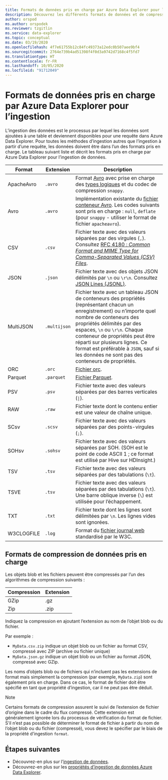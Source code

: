 ```yaml
---
title: Formats de données pris en charge par Azure Data Explorer pour l’ingestion.
description: Découvrez les différents formats de données et de compression pris en charge par Azure Data Explorer pour l’ingestion.
author: orspod
ms.author: orspodek
ms.reviewer: tzgitlin
ms.service: data-explorer
ms.topic: conceptual
ms.date: 03/19/2020
ms.openlocfilehash: 4f7e61755b12c84fc49373a12edc0b507aee9bf4
ms.sourcegitcommit: 2764e739b4ad51398f4f0d3a9742d7168c4f5fd7
ms.translationtype: HT
ms.contentlocale: fr-FR
ms.lasthandoff: 10/05/2020
ms.locfileid: "91712049"
---
```

# <a name="data-formats-supported-by-azure-data-explorer-for-ingestion"></a>Formats de données pris en charge par Azure Data Explorer pour l’ingestion

L’ingestion des données est le processus par lequel les données sont ajoutées à une table et deviennent disponibles pour une requête dans Azure Data Explorer. Pour toutes les méthodes d’ingestion autres que l’ingestion à partir d’une requête, les données doivent être dans l’un des formats pris en charge. Le tableau suivant liste et décrit les formats pris en charge par Azure Data Explorer pour l’ingestion de données.

|Format   |Extension   |Description|
|---------|------------|-----------|
|ApacheAvro|`.avro`    |Format [Avro](https://avro.apache.org/docs/current/) avec prise en charge des [types logiques](https://avro.apache.org/docs/current/spec.html#Logical+Types) et du codec de compression `snappy`.|
|Avro     |`.avro`     |Implémentation existante du [fichier conteneur Avro](https://avro.apache.org/docs/current/). Les codes suivants sont pris en charge : `null`, `deflate` (pour `snappy` - utiliser le format de fichier `apacheavro`).|
|CSV      |`.csv`      |Fichier texte avec des valeurs séparées par des virgules (`,`). Consultez [RFC 4180 : _Common Format and MIME Type for Comma-Separated Values (CSV) Files_](https://www.ietf.org/rfc/rfc4180.txt).|
|JSON     |`.json`     |Fichier texte avec des objets JSON délimités par `\n` ou `\r\n`. Consultez [JSON Lines (JSONL)](http://jsonlines.org/).|
|MultiJSON|`.multijson`|Fichier texte avec un tableau JSON de conteneurs des propriétés (représentant chacun un enregistrement) ou n’importe quel nombre de conteneurs des propriétés délimités par des espaces, `\n` ou `\r\n`. Chaque conteneur de propriétés peut être réparti sur plusieurs lignes. Ce format est préférable à `JSON`, sauf si les données ne sont pas des conteneurs de propriétés.|
|ORC      |`.orc`      |[Fichier orc](https://en.wikipedia.org/wiki/Apache_ORC).|
|Parquet  |`.parquet`  |[Fichier Parquet](https://en.wikipedia.org/wiki/Apache_Parquet).|
|PSV      |`.psv`      |Fichier texte avec des valeurs séparées par des barres verticales (<code>&#124;</code>).|
|RAW      |`.raw`      |Fichier texte dont le contenu entier est une valeur de chaîne unique.|
|SCsv     |`.scsv`     |Fichier texte avec des valeurs séparées par des points-virgules (`;`).|
|SOHsv    |`.sohsv`    |Fichier texte avec des valeurs séparées par SOH. (SOH est le point de code ASCII 1 ; ce format est utilisé par Hive sur HDInsight.)|
|TSV      |`.tsv`      |Fichier texte avec des valeurs séparées par des tabulations (`\t`).|
|TSVE     |`.tsv`      |Fichier texte avec des valeurs séparées par des tabulations (`\t`). Une barre oblique inverse (`\`) est utilisée pour l’échappement.|
|TXT      |`.txt`      |Fichier texte dont les lignes sont délimitées par `\n`. Les lignes vides sont ignorées.|
|W3CLOGFILE |`.log`    |Format du [fichier journal web](https://www.w3.org/TR/WD-logfile.html) standardisé par le W3C.|

## <a name="supported-data-compression-formats"></a>Formats de compression de données pris en charge

Les objets blob et les fichiers peuvent être compressés par l’un des algorithmes de compression suivants :

|Compression|Extension|
|-----------|---------|
|GZip       |.gz      |
|Zip        |.zip     |

Indiquez la compression en ajoutant l’extension au nom de l’objet blob ou du fichier.

Par exemple :
* `MyData.csv.zip` indique un objet blob ou un fichier au format CSV, compressé avec ZIP (archive ou fichier unique)
* `MyData.json.gz` indique un objet blob ou un fichier au format JSON, compressé avec GZip.

Les noms d’objets blob ou de fichiers qui n’incluent pas les extensions de format mais simplement la compression (par exemple, `MyData.zip`) sont également pris en charge. Dans ce cas, le format de fichier doit être spécifié en tant que propriété d’ingestion, car il ne peut pas être déduit.

> [!NOTE]
> Certains formats de compression assurent le suivi de l’extension de fichier d’origine dans le cadre du flux compressé. Cette extension est généralement ignorée lors du processus de vérification du format de fichier. S’il n’est pas possible de déterminer le format de fichier à partir du nom de l’objet blob ou du fichier (compressé), vous devez le spécifier par le biais de la propriété d’ingestion `format`.

## <a name="next-steps"></a>Étapes suivantes

* Découvrez-en plus sur l’[ingestion de données](ingest-data-overview.md).
* Découvrez-en plus sur les [propriétés d’ingestion de données Azure Data Explorer](ingestion-properties.md).
